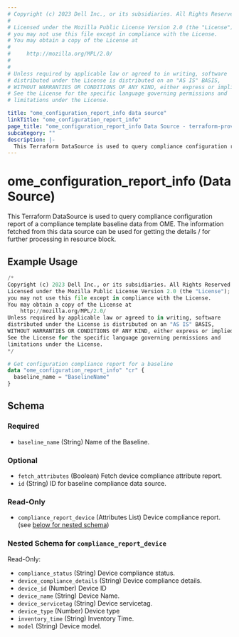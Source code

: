 ```yaml
---
# Copyright (c) 2023 Dell Inc., or its subsidiaries. All Rights Reserved.
# 
# Licensed under the Mozilla Public License Version 2.0 (the "License");
# you may not use this file except in compliance with the License.
# You may obtain a copy of the License at
# 
#     http://mozilla.org/MPL/2.0/
# 
# 
# Unless required by applicable law or agreed to in writing, software
# distributed under the License is distributed on an "AS IS" BASIS,
# WITHOUT WARRANTIES OR CONDITIONS OF ANY KIND, either express or implied.
# See the License for the specific language governing permissions and
# limitations under the License.

title: "ome_configuration_report_info data source"
linkTitle: "ome_configuration_report_info"
page_title: "ome_configuration_report_info Data Source - terraform-provider-ome"
subcategory: ""
description: |-
  This Terraform DataSource is used to query compliance configuration report of a compliance template baseline data from OME. The information fetched from this data source can be used for getting the details / for further processing in resource block.
---
```


# ome_configuration_report_info (Data Source)

This Terraform DataSource is used to query compliance configuration report of a compliance template baseline data from OME. The information fetched from this data source can be used for getting the details / for further processing in resource block.

## Example Usage

```terraform
/*
Copyright (c) 2023 Dell Inc., or its subsidiaries. All Rights Reserved.
Licensed under the Mozilla Public License Version 2.0 (the "License");
you may not use this file except in compliance with the License.
You may obtain a copy of the License at
    http://mozilla.org/MPL/2.0/
Unless required by applicable law or agreed to in writing, software
distributed under the License is distributed on an "AS IS" BASIS,
WITHOUT WARRANTIES OR CONDITIONS OF ANY KIND, either express or implied.
See the License for the specific language governing permissions and
limitations under the License.
*/

# Get configuration compliance report for a baseline
data "ome_configuration_report_info" "cr" {
  baseline_name = "BaselineName"
}
```

<!-- schema generated by tfplugindocs -->
## Schema

### Required

- `baseline_name` (String) Name of the Baseline.

### Optional

- `fetch_attributes` (Boolean) Fetch  device compliance attribute report.
- `id` (String) ID for baseline compliance data source.

### Read-Only

- `compliance_report_device` (Attributes List) Device compliance report. (see [below for nested schema](#nestedatt--compliance_report_device))

<a id="nestedatt--compliance_report_device"></a>
### Nested Schema for `compliance_report_device`

Read-Only:

- `compliance_status` (String) Device compliance status.
- `device_compliance_details` (String) Device compliance details.
- `device_id` (Number) Device ID
- `device_name` (String) Device Name.
- `device_servicetag` (String) Device servicetag.
- `device_type` (Number) Device type
- `inventory_time` (String) Inventory Time.
- `model` (String) Device model.